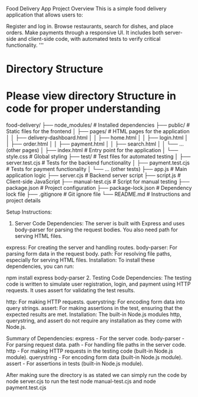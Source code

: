 Food Delivery App
Project Overview
This is a simple food delivery application that allows users to:

Register and log in.
Browse restaurants, search for dishes, and place orders.
Make payments through a responsive UI.
It includes both server-side and client-side code, with automated tests to verify critical functionality.
'''
# Directory Structure
# Please view directory Structure in code for proper understanding 
food-delivery/
├── node_modules/          # Installed dependencies
├── public/                # Static files for the frontend
│   ├── pages/             # HTML pages for the application
│   │   ├── delivery-dashboard.html
│   │   ├── home.html
│   │   ├── login.html
│   │   ├── order.html
│   │   ├── payment.html
│   │   ├── search.html
│   │   └── ... (other pages)
│   ├── index.html         # Entry point for the application
│   └── style.css          # Global styling
├── test/                  # Test files for automated testing
│   ├── server.test.cjs    # Tests for the backend functionality
│   ├── payment.test.cjs   # Tests for payment functionality
│   └── ... (other tests)
├── app.js                 # Main application logic
├── server.cjs             # Backend server script
├── script.js              # Client-side JavaScript
├── manual-test.cjs        # Script for manual testing
├── package.json           # Project configuration
├── package-lock.json      # Dependency lock file
├── .gitignore             # Git ignore file
└── README.md              # Instructions and project details

Setup Instructions:
1. Server Code Dependencies:
The server is built with Express and uses body-parser for parsing the request bodies. You also need path for serving HTML files.

express: For creating the server and handling routes.
body-parser: For parsing form data in the request body.
path: For resolving file paths, especially for serving HTML files.
Installation: To install these dependencies, you can run:

npm install express body-parser
2. Testing Code Dependencies:
The testing code is written to simulate user registration, login, and payment using HTTP requests. It uses assert for validating the test results.

http: For making HTTP requests.
querystring: For encoding form data into query strings.
assert: For making assertions in the test, ensuring that the expected results are met.
Installation: The built-in Node.js modules http, querystring, and assert do not require any installation as they come with Node.js.

Summary of Dependencies:
express - For the server code.
body-parser - For parsing request data.
path - For handling file paths in the server code.
http - For making HTTP requests in the testing code (built-in Node.js module).
querystring - For encoding form data (built-in Node.js module).
assert - For assertions in tests (built-in Node.js module).


After making sure the directory is as stated we can simply run the code by node server.cjs 
to run the test node manual-test.cjs and node payment.test.cjs




